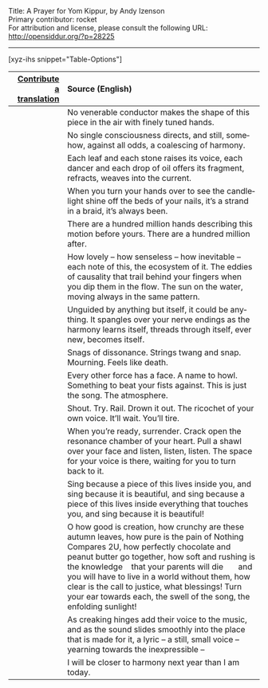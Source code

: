 <html>
<head></head>
<body>
Title: A Prayer for Yom Kippur, by Andy Izenson<br />
Primary contributor: rocket<br />
For attribution and license, please consult the following URL: <a href="http://opensiddur.org/?p=28225">http://opensiddur.org/?p=28225</a>
<p />
<hr />

[xyz-ihs snippet="Table-Options"]<table style="margin-left: auto; margin-right: auto;" class="draggable">
<thead><tr><th id="x" style="text-align: right;"><a href="https://opensiddur.org/contributing/upload/">Contribute a translation</a></th><th style="text-align: left;">Source (English)</th></tr></thead>
<tbody>
<tr><td style="vertical-align:top;">
<div class="liturgy" lang="he">

</span></div></td>
 
<td style="vertical-align:top;">
<div class="english" lang="en">
No venerable conductor makes the shape of this piece in the air 
with finely tuned hands. 
</div></td></tr>


<tr><td style="vertical-align:top;">
<div class="liturgy" lang="he">

</span></div></td>
 
<td style="vertical-align:top;">
<div class="english" lang="en">
No single consciousness directs, 
and still, somehow,
against all odds, 
a coalescing of harmony. 
</div></td></tr>


<tr><td style="vertical-align:top;">
<div class="liturgy" lang="he">

</span></div></td>
 
<td style="vertical-align:top;">
<div class="english" lang="en">
Each leaf and each stone 
raises its voice, 
each dancer and each drop of oil 
offers its fragment, 
refracts, 
weaves into the current. 
</div></td></tr>


<tr><td style="vertical-align:top;">
<div class="liturgy" lang="he">

</span></div></td>
 
<td style="vertical-align:top;">
<div class="english" lang="en">
When you turn your hands over to see 
the candlelight shine off the beds of your nails, 
it’s a strand in a braid, 
it’s always been.
</div></td></tr>


<tr><td style="vertical-align:top;">
<div class="liturgy" lang="he">

</span></div></td>
 
<td style="vertical-align:top;">
<div class="english" lang="en">
There are a hundred million hands describing this motion before yours. 
There are a hundred million after.
</div></td></tr>


<tr><td style="vertical-align:top;">
<div class="liturgy" lang="he">

</span></div></td>
 
<td style="vertical-align:top;">
<div class="english" lang="en">
How lovely – 
how senseless – 
how inevitable – 
each note of this, the ecosystem of it. 
The eddies of causality that trail behind your fingers when you dip them in the flow. 
The sun on the water, moving always in the same pattern.
</div></td></tr>


<tr><td style="vertical-align:top;">
<div class="liturgy" lang="he">

</span></div></td>
 
<td style="vertical-align:top;">
<div class="english" lang="en">
Unguided by anything but itself, 
it could be anything. 
It spangles over your nerve endings 
as the harmony learns itself, 
threads through itself, 
ever new, becomes itself.  
</div></td></tr>


<tr><td style="vertical-align:top;">
<div class="liturgy" lang="he">

</span></div></td>
 
<td style="vertical-align:top;">
<div class="english" lang="en">
Snags of dissonance. 
Strings twang and snap. 
Mourning. Feels like death.
</div></td></tr>


<tr><td style="vertical-align:top;">
<div class="liturgy" lang="he">

</span></div></td>
 
<td style="vertical-align:top;">
<div class="english" lang="en">
Every other force has a face. 
A name to howl. 
Something to beat your fists against. 
This is just the song. The atmosphere.
</div></td></tr>


<tr><td style="vertical-align:top;">
<div class="liturgy" lang="he">

</span></div></td>
 
<td style="vertical-align:top;">
<div class="english" lang="en">
Shout. Try. Rail. Drown it out. 
The ricochet of your own voice. 
It’ll wait. 
You’ll tire.
</div></td></tr>


<tr><td style="vertical-align:top;">
<div class="liturgy" lang="he">

</span></div></td>
 
<td style="vertical-align:top;">
<div class="english" lang="en">
When you’re ready, 
surrender. 
Crack open the resonance chamber of your heart. 
Pull a shawl over your face 
and listen, listen, listen. 
The space for your voice is there, 
waiting for you to turn back to it.
</div></td></tr>


<tr><td style="vertical-align:top;">
<div class="liturgy" lang="he">

</span></div></td>
 
<td style="vertical-align:top;">
<div class="english" lang="en">
Sing because a piece of this lives inside you, 
and sing because it is beautiful, 
and sing because a piece of this lives inside everything that touches you, 
and sing because it is beautiful!
</div></td></tr>


<tr><td style="vertical-align:top;">
<div class="liturgy" lang="he">

</span></div></td>
 
<td style="vertical-align:top;">
<div class="english" lang="en">
O how good is creation, 
how crunchy are these autumn leaves, 
how pure is the pain of Nothing Compares 2U, 
how perfectly chocolate and peanut butter go together, 
how soft and rushing is the knowledge
&nbsp;&nbsp;&nbsp;that your parents will die
&nbsp;&nbsp;&nbsp;&nbsp;&nbsp;&nbsp;and you will have to live in a world without them, 
how clear is the call to justice, what blessings! 
Turn your ear towards each, 
the swell of the song, 
the enfolding sunlight!
</div></td></tr>


<tr><td style="vertical-align:top;">
<div class="liturgy" lang="he">

</span></div></td>
 
<td style="vertical-align:top;">
<div class="english" lang="en">
As creaking hinges add their voice to the music, 
and as the sound slides smoothly into the place that is made for it, 
a lyric – 
a still, small voice – 
yearning towards the inexpressible –
</div></td></tr>


<tr><td style="vertical-align:top;">
<div class="liturgy" lang="he">

</span></div></td>
 
<td style="vertical-align:top;">
<div class="english" lang="en">
I will be closer to harmony next year than I am today.
</div></td></tr>
</tbody></table>
</body>
</html>